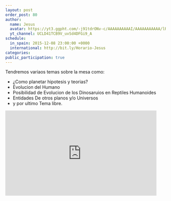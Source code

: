 ```yaml
---
layout: post
order_post: 80
author:
  name: Jesus
  avatar: https://yt3.ggpht.com/-j91tdrONv-c/AAAAAAAAAAI/AAAAAAAAAAA/lR4Dodun4-M/s100-c-k-no/photo.jpg
  yt_channel: UCLD41TCB9V_uvSd4DFGi9_A
schedule:
  in_spain: 2015-12-08 23:00:00 +0000
  international: http://bit.ly/Horario-Jesus
categories:
public_participation: true
---
```

Tendremos variaos temas sobre la mesa como:
- ¿Como planetar hipotesis y teorias?
- Evolucion del Humano
- Posibilidad de Evolucion de los Dinosaruios en Reptiles Humanoides
- Entidades De otros planos y/o Universos
- y por ultimo Tema libre.

<iframe width="475" height="267" src="https://www.youtube.com/embed/JRkEwqd9CS4" frameborder="0" allowfullscreen></iframe>
